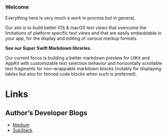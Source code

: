 ### Welcome

Everything here is very much a work in process but in general,

Our aim is to build better iOS & macOS text views that overcome the limitations of platform specific text views and that are easily embeddable in your app, for the display and editing of various markup formats.

**See our Super Swift Markdown libraries.**

Our current focus is building a better markdown preview for UIKit and AppKit with customizable text selection behavior and horizontally scrollable text fragments for non-wrappable markdown blocks (notably for displaying tables but also for fenced code blocks when such is preferred).

# Links

## Author’s Developer Blogs 

- [Medium]( https://medium.com/@colbyn )
- [SubStack]( https://substack.com/@colbynwadman )
